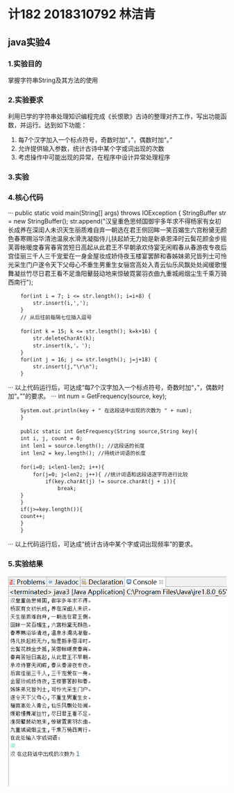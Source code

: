 # 计182 2018310792 林洁肯
## java实验4
### 1.实验目的
掌握字符串String及其方法的使用
### 2.实验要求
利用已学的字符串处理知识编程完成《长恨歌》古诗的整理对齐工作，写出功能函数，并运行。达到如下功能：
1.	每7个汉字加入一个标点符号，奇数时加“，”，偶数时加“。”
2.	允许提供输入参数，统计古诗中某个字或词出现的次数
3.	考虑操作中可能出现的异常，在程序中设计异常处理程序
### 3.实验

### 4.核心代码
···
	public static void main(String[] args) throws IOException {
        StringBuffer str = new StringBuffer();
        str.append("汉皇重色思倾国御宇多年求不得杨家有女初长成养在深闺人未识天生丽质难自弃一朝选在君王侧回眸一笑百媚生六宫粉黛无颜色春寒赐浴华清池温泉水滑洗凝脂侍儿扶起娇无力始是新承恩泽时云鬓花颜金步摇芙蓉帐暖度春宵春宵苦短日高起从此君王不早朝承欢侍宴无闲暇春从春游夜专夜后宫佳丽三千人三千宠爱在一身金屋妆成娇侍夜玉楼宴罢醉和春姊妹弟兄皆列士可怜光采生门户遂令天下父母心不重生男重生女骊宫高处入青云仙乐风飘处处闻缓歌慢舞凝丝竹尽日君王看不足渔阳鼙鼓动地来惊破霓裳羽衣曲九重城阙烟尘生千乘万骑西南行");

        for(int i = 7; i <= str.length(); i=i+8) {
        	str.insert(i,',');
        }
        // 从后往前每隔七位插入逗号
           
        for(int k = 15; k <= str.length(); k=k+16) {
        	str.deleteCharAt(k);
            str.insert(k,'。');
        }
        for(int j = 16; j <= str.length(); j=j+18) {
        	str.insert(j,"\r\n");
        }

···
以上代码运行后，可达成“每7个汉字加入一个标点符号，奇数时加“，”，偶数时加“。””的要求。
···
        int num = GetFrequency(source, key);

        System.out.println(key + " 在这段话中出现的次数为 " + num);
        }

        public static int GetFrequency(String source,String key){
        int i, j, count = 0;
        int len1 = source.length(); //这段话的长度
        int len2 = key.length(); //待统计词语的长度

        for(i=0; i<len1-len2; i++){
        	for(j=0; j<len2; j++){ //统计词语和这段话逐字符进行比较
        		if(key.charAt(j) != source.charAt(j + i)){
        			break;
        }
        }
        if(j>=key.length()){
        count++;
        }
        }
···
以上代码运行后，可达成“统计古诗中某个字或词出现频率”的要求。
### 5.实验结果
![images](https://github.com/Linjieken/java-4/blob/master/images/微信图片_20191117200925.png)
